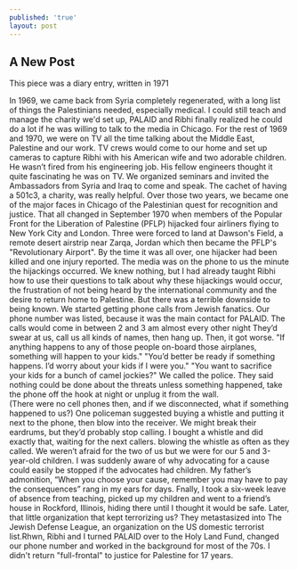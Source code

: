 ```yaml
---
published: 'true'
layout: post
---
```

## A New Post

This piece was a diary entry, written in 1971

In 1969, we came back from Syria completely regenerated, with a long list of things the Palestinians needed, especially medical. I could still teach and manage the charity we'd set up, PALAID and Ribhi finally realized he could do a lot if he was willing to talk to the media in Chicago. For the rest of 1969 and 1970, we were on TV all the time talking about the Middle East, Palestine and our work. 
	TV crews would come to our home and set up cameras to capture Ribhi with his American wife and two adorable children. He wasn’t fired from his engineering job. His fellow engineers thought it quite fascinating he was on TV. We organized seminars and invited the Ambassadors from Syria and Iraq to come and speak. The cachet of having a 501c3, a charity, was really helpful. Over those two years, we became one of the major faces in Chicago of the Palestinian quest for recognition and justice.
     That all changed in September 1970 when members of the Popular Front for the Liberation of Palestine (PFLP) hijacked four airliners flying to New York City and London. Three were forced to land at Dawson's Field, a remote desert airstrip near Zarqa, Jordan which then became the PFLP's "Revolutionary Airport". By the time it was all over, one hijacker had been killed and one injury reported. The media was on the phone to us the minute the hijackings occurred. We knew nothing, but I had already taught Ribhi how to use their questions to talk about why these hijackings would occur, the frustration of not being heard by the international community and the desire to return home to Palestine.
     But there was a terrible downside to being known. We started getting phone calls from Jewish fanatics. Our phone number was listed, because it was the main contact for PALAID. The calls would come in between 2 and 3 am almost every other night They’d swear at us, call us all kinds of names, then hang up. Then, it got worse.
     "If anything happens to any of those people on-board those airplanes, something will happen to your kids."
     "You’d better be ready if something happens.  I’d worry about your kids if I were you."
     "You want to sacrifice your kids for a bunch of camel jockies?"
     We called the police.  They said nothing could be done about the threats unless something happened, take the phone off the hook at night or unplug it from the wall.        
     (There were no cell phones then, and if we disconnected, what if something happened to us?) One policeman suggested buying a whistle and putting it next to the phone, then blow into the receiver. We might break their eardrums, but they’d probably stop calling.  I bought a whistle and did exactly that, waiting for the next callers. blowing the whistle as often as they called. 
     We weren’t afraid for the two of us but we were for our 5 and 3-year-old children. I was suddenly aware of why advocating for a cause could easily be stopped if the advocates had children. My father’s admonition, “When you choose your cause, remember you may have to pay the consequences” rang in my ears for days.
	Fnally, I took a six-week leave of absence from teaching, picked up my children and went to a friend’s house in Rockford, Illinois, hiding there until I thought it would be safe.
     Later, that little organization that kept terrorizing us? They metastasized into The Jewish Defense League, an organization on the US domestic terrorist list.Rhwn, Ribhi and I turned PALAID over to the Holy Land Fund, changed our phone number and worked in the background for most of the 70s. I didn't return "full-frontal" to justice for Palestine for 17 years. 

